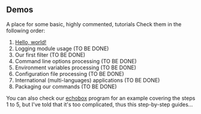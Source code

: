 ## Demos
A place for some basic, highly commented, tutorials
Check them in the following order:

1. [Hello, world!](https://github.com/HubTou/PNU/tree/main/_demos/hello_world)
2. Logging module usage (TO BE DONE)
3. Our first filter (TO BE DONE)
4. Command line options processing (TO BE DONE)
5. Environment variables processing (TO BE DONE)
6. Configuration file processing (TO BE DONE)
7. International (multi-languages) applications (TO BE DONE)
8. Packaging our commands (TO BE DONE)

You can also check our [echobox](https://github.com/HubTou/PNU/tree/main/_demos/hello_world) program for an example covering the steps 1 to 5, but I've told that it's too complicated, thus this step-by-step guides...
